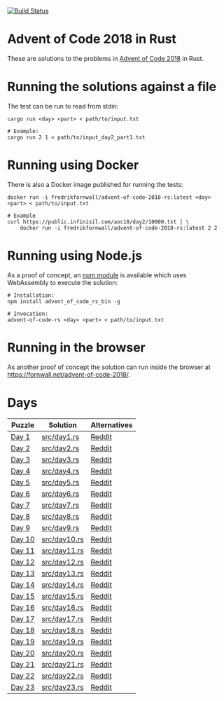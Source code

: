 [![Build Status](https://travis-ci.org/fornwall/advent-of-code-2018-rs.svg?branch=master)](https://travis-ci.org/fornwall/advent-of-code-2018-rs)

# Advent of Code 2018 in Rust
These are solutions to the problems in [Advent of Code 2018](https://adventofcode.com/2018) in Rust.

# Running the solutions against a file
The test can be run to read from stdin:

    cargo run <day> <part> < path/to/input.txt

    # Example:
    cargo run 2 1 < path/to/input_day2_part1.txt

# Running using Docker
There is also a Docker image published for running the tests:

    docker run -i fredrikfornwall/advent-of-code-2018-rs:latest <day> <part> < path/to/input.txt

    # Example
    curl https://public.infinisil.com/aoc18/day2/10000.txt | \
        docker run -i fredrikfornwall/advent-of-code-2018-rs:latest 2 2

# Running using Node.js
As a proof of concept, an [npm module](https://www.npmjs.com/package/advent_of_code_rs) is available which uses WebAssembly to execute the solution:

    # Installation:
    npm install advent_of_code_rs_bin -g

    # Invocation:
    advent-of-code-rs <day> <part> < path/to/input.txt

# Running in the browser
As another proof of concept the solution can run inside the browser at https://fornwall.net/advent-of-code-2018/.

# Days
| Puzzle                                         | Solution                     | Alternatives |
| ---------------------------------------------- | ---------------------------- | ------------ |
| [Day 1](https://adventofcode.com/2018/day/1)   | [src/day1.rs](src/day1.rs)   | [Reddit](https://www.reddit.com/r/adventofcode/comments/a20646/2018_day_1_solutions/)
| [Day 2](https://adventofcode.com/2018/day/2)   | [src/day2.rs](src/day2.rs)   | [Reddit](https://www.reddit.com/r/adventofcode/comments/a2aimr/2018_day_2_solutions/)
| [Day 3](https://adventofcode.com/2018/day/3)   | [src/day3.rs](src/day3.rs)   | [Reddit](https://www.reddit.com/r/adventofcode/comments/a2lesz/2018_day_3_solutions/)
| [Day 4](https://adventofcode.com/2018/day/4)   | [src/day4.rs](src/day4.rs)   | [Reddit](https://www.reddit.com/r/adventofcode/comments/a2xef8/2018_day_4_solutions/)
| [Day 5](https://adventofcode.com/2018/day/5)   | [src/day5.rs](src/day5.rs)   | [Reddit](https://www.reddit.com/r/adventofcode/comments/a3912m/2018_day_5_solutions/)
| [Day 6](https://adventofcode.com/2018/day/6)   | [src/day6.rs](src/day6.rs)   | [Reddit](https://www.reddit.com/r/adventofcode/comments/a3kr4r/2018_day_6_solutions/)
| [Day 7](https://adventofcode.com/2018/day/7)   | [src/day7.rs](src/day7.rs)   | [Reddit](https://www.reddit.com/r/adventofcode/comments/a3wmnl/2018_day_7_solutions/)
| [Day 8](https://adventofcode.com/2018/day/8)   | [src/day8.rs](src/day8.rs)   | [Reddit](https://www.reddit.com/r/adventofcode/comments/a47ubw/2018_day_8_solutions/)
| [Day 9](https://adventofcode.com/2018/day/9)   | [src/day9.rs](src/day9.rs)   | [Reddit](https://www.reddit.com/r/adventofcode/comments/a4i97s/2018_day_9_solutions/)
| [Day 10](https://adventofcode.com/2018/day/10) | [src/day10.rs](src/day10.rs) | [Reddit](https://www.reddit.com/r/adventofcode/comments/a4skra/2018_day_10_solutions/)
| [Day 11](https://adventofcode.com/2018/day/11) | [src/day11.rs](src/day11.rs) | [Reddit](https://www.reddit.com/r/adventofcode/comments/a53r6i/2018_day_11_solutions/)
| [Day 12](https://adventofcode.com/2018/day/12) | [src/day12.rs](src/day12.rs) | [Reddit](https://www.reddit.com/r/adventofcode/comments/a5eztl/2018_day_12_solutions/)
| [Day 13](https://adventofcode.com/2018/day/13) | [src/day13.rs](src/day13.rs) | [Reddit](https://www.reddit.com/r/adventofcode/comments/a5qd71/2018_day_13_solutions/)
| [Day 14](https://adventofcode.com/2018/day/14) | [src/day14.rs](src/day14.rs) | [Reddit](https://www.reddit.com/r/adventofcode/comments/a61ojp/2018_day_14_solutions/)
| [Day 15](https://adventofcode.com/2018/day/15) | [src/day15.rs](src/day15.rs) | [Reddit](https://www.reddit.com/r/adventofcode/comments/a6chwa/2018_day_15_solutions/)
| [Day 16](https://adventofcode.com/2018/day/16) | [src/day16.rs](src/day16.rs) | [Reddit](https://www.reddit.com/r/adventofcode/comments/a6mf8a/2018_day_16_solutions/)
| [Day 17](https://adventofcode.com/2018/day/17) | [src/day17.rs](src/day17.rs) | [Reddit](https://www.reddit.com/r/adventofcode/comments/a6wpup/2018_day_17_solutions/)
| [Day 18](https://adventofcode.com/2018/day/18) | [src/day18.rs](src/day18.rs) | [Reddit](https://www.reddit.com/r/adventofcode/comments/a77xq6/2018_day_18_solutions/)
| [Day 19](https://adventofcode.com/2018/day/19) | [src/day19.rs](src/day19.rs) | [Reddit](https://www.reddit.com/r/adventofcode/comments/a7j9zc/2018_day_19_solutions/)
| [Day 20](https://adventofcode.com/2018/day/20) | [src/day20.rs](src/day20.rs) | [Reddit](https://www.reddit.com/r/adventofcode/comments/7kz6ik/2017_day_20_solutions/)
| [Day 21](https://adventofcode.com/2018/day/21) | [src/day21.rs](src/day21.rs) | [Reddit](https://www.reddit.com/r/adventofcode/comments/a86jgt/2018_day_21_solutions/)
| [Day 22](https://adventofcode.com/2018/day/22) | [src/day22.rs](src/day22.rs) | [Reddit](https://www.reddit.com/r/adventofcode/comments/a8i1cy/2018_day_22_solutions/)
| [Day 23](https://adventofcode.com/2018/day/23) | [src/day23.rs](src/day23.rs) | [Reddit](https://www.reddit.com/r/adventofcode/comments/a8s17l/2018_day_23_solutions/)
